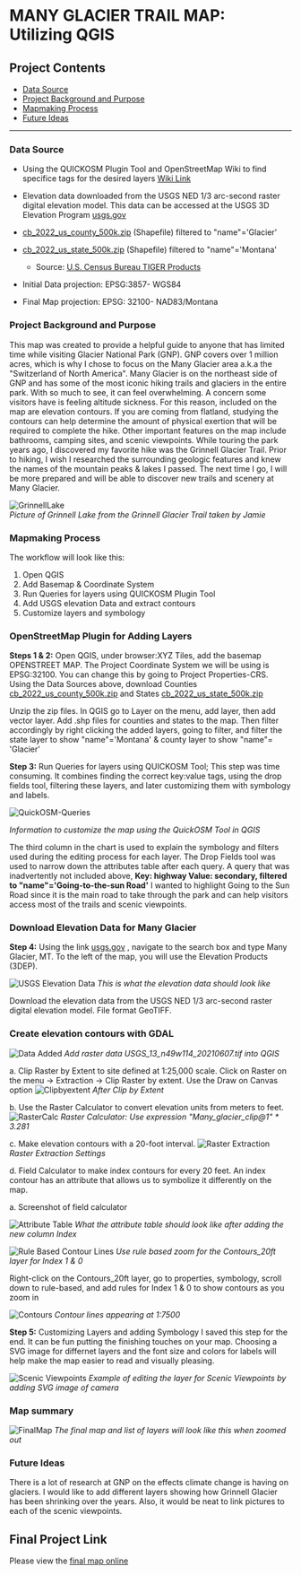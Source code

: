 # MANY GLACIER TRAIL MAP: Utilizing QGIS 


## Project Contents

- [Data Source](#Data-Source)
- [Project Background and Purpose](#project-background-and-purpose)
- [Mapmaking Process](#Mapmaking-process)
- [Future Ideas](#Future-Ideas)

***

### Data Source

* Using the QUICKOSM Plugin Tool and OpenStreetMap Wiki to find specifice tags for the desired layers
[Wiki Link](https://wiki.openstreetmap.org/wiki )
* Elevation data downloaded from the USGS NED 1/3 arc-second raster digital elevation model. This data can be accessed at the USGS 3D Elevation Program [usgs.gov](https://apps.nationalmap.gov/downloader/)
* [cb_2022_us_county_500k.zip](https://www2.census.gov/geo/tiger/GENZ2022/shp/cb_2022_us_county_500k.zip) (Shapefile) filtered to "name"='Glacier'
* [cb_2022_us_state_500k.zip](https://www2.census.gov/geo/tiger/GENZ2022/shp/cb_2022_us_state_500k.zip) (Shapefile) filtered to "name"='Montana'
    * Source: [U.S. Census Bureau TIGER Products](https://www.census.gov/geographies/mapping-files/time-series/geo/cartographic-boundary.html) 

* Initial Data projection: EPSG:3857- WGS84
* Final Map projection: EPSG: 32100- NAD83/Montana

### Project Background and Purpose

This map was created to provide a helpful guide to anyone that has limited time while visiting Glacier National Park (GNP). GNP covers over 1 million acres, which is why I chose to focus on the Many Glacier area a.k.a the "Switzerland of North America". Many Glacier is on the northeast side of GNP and has some of the most iconic hiking trails and glaciers in the entire park. With so much to see, it can feel overwhelming. A concern some visitors have is feeling altitude sickness. For this reason, included on the map are elevation contours. If you are coming from flatland, studying the contours can help determine the amount of physical exertion that will be required to complete the hike. Other important features on the map include bathrooms, camping sites, and scenic viewpoints. While touring the park years ago, I discovered my favorite hike was the Grinnell Glacier Trail. Prior to hiking, I wish I researched the surrounding geologic features and knew the names of the mountain peaks & lakes I passed. The next time I go, I will be more prepared and will be able to discover new trails and scenery at Many Glacier.  

![GrinnellLake](Images/Grinnell_1.jpg)   
*Picture of Grinnell Lake from the Grinnell Glacier Trail taken by Jamie*

### Mapmaking Process
The workflow will look like this:
1. Open QGIS
2. Add Basemap & Coordinate System
3. Run Queries for layers using QUICKOSM Plugin Tool
4. Add USGS elevation Data and extract contours
5. Customize layers and symbology
   
### OpenStreetMap Plugin for Adding Layers

**Steps 1 & 2:** Open QGIS, under browser:XYZ Tiles, add the basemap OPENSTREET MAP.
The Project Coordinate System we will be using is EPSG:32100. You can change this by going to Project Properties-CRS.
Using the Data Sources above, download Counties [cb_2022_us_county_500k.zip](https://www2.census.gov/geo/tiger/GENZ2022/shp/cb_2022_us_county_500k.zip) and States [cb_2022_us_state_500k.zip](https://www2.census.gov/geo/tiger/GENZ2022/shp/cb_2022_us_state_500k.zip) 

Unzip the zip files. In QGIS go to Layer on the menu, add layer, then add vector layer. Add .shp files for counties and states to the map. Then filter accordingly by right clicking the added layers, going to filter, and filter the state layer to show "name"='Montana' & county layer to show "name"= 'Glacier'

**Step 3:** Run Queries for layers using QUICKOSM Tool; This step was time consuming. It combines finding the correct key:value tags, using the drop fields tool, filtering these layers, and later customizing them with symbology and labels. 

![QuickOSM-Queries](Images/QUICKOSM_chart.png)

*Information to customize the map using the QuickOSM Tool in QGIS*

The third column in the chart is used to explain the symbology and filters used during the editing process for each layer. The Drop Fields tool was used to narrow down the attributes table after each query. A query that was inadvertently not included above, **Key: highway Value: secondary, filtered to "name"='Going-to-the-sun Road'** I wanted to highlight Going to the Sun Road since it is the main road to take through the park and can help visitors access most of the trails and scenic viewpoints.  

### Download Elevation Data for Many Glacier
**Step 4:** Using the link [usgs.gov](https://apps.nationalmap.gov/downloader/) , navigate to the search box and type Many Glacier, MT.
To the left of the map, you will use the Elevation Products (3DEP).

![USGS Elevation Data](Images/USGS_elevation_data1.png)
*This is what the elevation data should look like*

Download the elevation data from the USGS NED 1/3 arc-second raster digital elevation model. File format GeoTIFF.

### Create elevation contours with GDAL

![Data Added](Images/data_added.png)
*Add raster data USGS_13_n49w114_20210607.tif into QGIS*

   a.	Clip Raster by Extent to site defined at 1:25,000 scale. Click on Raster on the menu -> Extraction -> Clip Raster by extent. Use    the Draw on Canvas option
   ![Clipbyextent](Images/after_clip_by_extent.png)
  	*After Clip by Extent*
  	
   b.	Use the Raster Calculator to convert elevation units from meters to feet.
     ![RasterCalc](Images/raster_calc.png)
   *Raster Calculator: Use expression "Many_glacier_clip@1" * 3.281*
  	
   c.	Make elevation contours with a 20-foot interval.
   ![Raster Extraction](Images/extracting_contours.png)
   *Raster Extraction Settings*

   d.	Field Calculator to make index contours for every 20 feet. An index contour has an attribute that allows us to symbolize it             differently on the map.
   
a.	Screenshot of field calculator 

![Attribute Table](Images/after_field_calc.png)
*What the attribute table should look like after adding the new column Index*

![Rule Based Contour Lines](Images/rule-based-contours.png)
*Use rule based zoom for the Contours_20ft layer for Index 1 & 0* 

Right-click on the Contours_20ft layer, go to properties, symbology, scroll down to rule-based, and add rules for Index 1 & 0 to show contours as you zoom in

![Contours](Images/contours_zoomedin.png)
*Contour lines appearing at 1:7500*

**Step 5:** Customizing Layers and adding Symbology
I saved this step for the end. It can be fun putting the finishing touches on your map. Choosing a SVG image for differnet layers and the font size and colors for labels will help make the map easier to read and visually pleasing. 

![Scenic Viewpoints](Images/symbology_viewpts.png)
*Example of editing the layer for Scenic Viewpoints by adding SVG image of camera*

### Map summary
![FinalMap](Images/FinalMap.png)
*The final map and list of layers will look like this when zoomed out*

### Future Ideas
There is a lot of research at GNP on the effects climate change is having on glaciers. I would like to add different layers showing how Grinnell Glacier has been shrinking over the years. Also, it would be neat to link pictures to each of the scenic viewpoints.

## Final Project Link

Please view the [final map online](www.github...)


[def]: #https://wiki.openstreetmap.org/wiki

